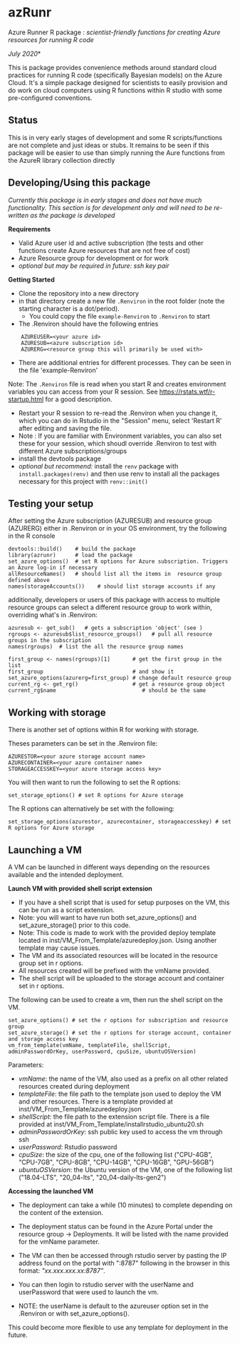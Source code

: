 azRunr
===

Azure Runner R package : *scientist-friendly functions for creating Azure resources for running R code*


*July 2020**

This is package provides convenience methods around standard cloud practices for running R code (specifically Bayesian models) on the Azure Cloud.   It's a  simple package designed for scientists to easily provision and do work on cloud computers using R functions within R studio with some pre-configured conventions. 

Status
---

This is in very early stages of development and some R scripts/functions are not complete and just ideas or stubs.   It remains to be seen if this package will be easier to use than simply running the Aure functions from the AzureR library collection directly


Developing/Using this package
---



*Currently this package is in early stages and does not have much functionality.   This section is for development only and will need to be re-written as the package is developed*

**Requirements**

  * Valid Azure user id and active subscription (the tests and other functions create Azure resources that are not free of cost)
  * Azure Resource group for development or for work
  * *optional but may be required in future: ssh key pair* 
 
**Getting Started**

  * Clone the repository into a new directory
  * in that directory create a new file `.Renviron` in the root folder (note the starting character is
    a dot/period).  
    - You could copy the file  `example-Renviron` to `.Renviron` to start
  * The .Renviron should have the following entries 

```
    AZUREUSER=<your azure id>
    AZURESUB=<azure subscription id>
    AZURERG=<resource group this will primarily be used with>
```
  * There are additional entries for different processes. They can be seen in the file 'example-Renviron'

Note: The `.Renviron` file is read when you start R and creates environment variables you can access from your R session.  See https://rstats.wtf/r-startup.html for a good description.    

  * Restart your R session to re-read the .Renviron when you change it, which you can do in Rstudio in the "Session" menu, select 'Restart R' after editing and saving the file. 
  * Note : If you are familiar with Environment variables, you can also set these for your session, which shoudl override .Renviron to test with different Azure subscriptions/groups
  * install the devtools package
  * *optional but recommend:* install the `renv` package with ` install.packages(renv)` and then use
    renv to install all the packages necessary for this project with `renv::init()`


Testing your setup
---

After setting the Azure subscription (AZURESUB) and resource group (AZURERG) either in .Renviron or in your OS environment, try the following in the R console

```
devtools::build()    # build the package
library(azrunr)      # load the package
set_azure_options()  # set R options for Azure subscription. Triggers an Azure log-in if necessary
allResourceNames()   # should list all the items in  resource group defined above
names(storageAccounts())    # should list storage accounts if any
```

additionally, developers or users of this package with access to multiple resource groups can select a different resource group to work within, overriding what's in .Renviron:

```
azuresub <- get_sub()   # gets a subscription 'object' (see )
rgroups <- azuresub$list_resource_groups()   # pull all resource groups in the subscription
names(rgroups)  # list the all the resource group names

first_group <- names(rgroups)[1]       # get the first group in the list
first_group                            # and show it
set_azure_options(azurerg=first_group) # change default resource group
current_rg <- get_rg()                 # get a resource group object
current_rg$name                           # should be the same
```

Working with storage
---
There is another set of options within R for working with storage. 

Theses parameters can be set in the .Renviron file:
```
AZURESTOR=<your azure storage account name>
AZURECONTAINER=<your azure container name>
STORAGEACCESSKEY=<your azure storage access key>
```
You will then want to run the following to set the R options:
```
set_storage_options() # set R options for Azure storage
```

The R options can alternatively be set with the following:
```
set_storage_options(azurestor, azurecontainer, storageaccesskey) # set R options for Azure storage
```


Launching a VM
---

A VM can be launched in different ways depending on the resources available and the intended deployment.

**Launch VM with provided shell script extension**

- If you have a shell script that is used for setup purposes on the VM, this can be run as a script extension.
- Note: you will want to have run both set_azure_options() and set_azure_storage() prior to this code.
- Note: This code is made to work with the provided deploy template located in inst/VM_From_Template/azuredeploy.json. Using another template may cause issues.
- The VM and its associated resources will be located in the resource group set in r options.
- All resources created will be prefixed with the vmName provided.
- The shell script will be uploaded to the storage account and container set in r options.

The following can be used to create a vm, then run the shell script on the VM. 

```
set_azure_options() # set the r options for subscription and resource group
set_azure_storage() # set the r options for storage account, container and storage access key
vm_from_template(vmName, templateFile, shellScript, adminPasswordOrKey, userPassword, cpuSize, ubuntuOSVersion)
```
Parameters:
- *vmName*: the name of the VM, also used as a prefix on all other related resources created during deployment
- *templateFile*: the file path to the template json used to deploy the VM and other resources. There is a template provided at inst/VM_From_Template/azuredeploy.json
- *shellScript*: the file path to the extension script file. There is a file provided at inst/VM_From_Template/installrstudio_ubuntu20.sh
- *adminPasswordOrKey*: ssh public key used to access the vm through ssh
- *userPassword*: Rstudio password
- *cpuSize*: the size of the cpu, one of the following list ("CPU-4GB", "CPU-7GB", "CPU-8GB", "CPU-14GB", "CPU-16GB", "GPU-56GB")
- *ubuntuOSVersion*: the Ubuntu version of the VM, one of the following list ("18.04-LTS", "20_04-lts", "20_04-daily-lts-gen2")


**Accessing the launched VM**

- The deployment can take a while (10 minutes) to complete depending on the content of the extension. 

- The deployment status can be found in the Azure Portal under the resource group -> Deployments. It will be listed with the name provided for the vmName parameter.

- The VM can then be accessed through rstudio server by pasting the IP address found on the portal with ":8787" following in the browser in this format: *"xx.xxx.xxx.xx:8787"*.

- You can then login to rstudio server with the userName and userPassword that were used to launch the vm.

- NOTE: the userName is default to the azureuser option set in the .Renviron or with set_azure_options().


This could become more flexible to use any template for deployment in the future.